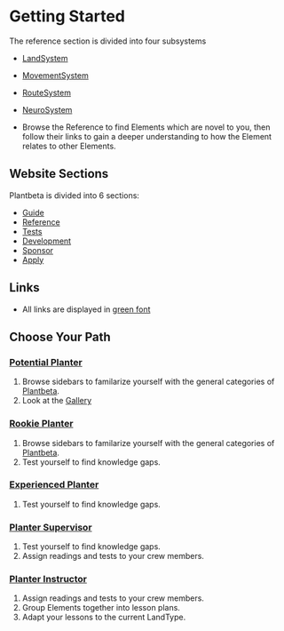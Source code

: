 # Getting Started

The reference section is divided into four subsystems

- [LandSystem](/reference/Land/Overview)
- [MovementSystem](/reference/Movement/Overview)
- [RouteSystem](/reference/Route/Overview)
- [NeuroSystem](/reference/Neuro/Overview)

- Browse the Reference to find Elements which are novel to you, then follow their links to gain a deeper understanding to how the Element relates to other Elements.

## Website Sections

Plantbeta is divided into 6 sections:

- [Guide]()
- [Reference]()
- [Tests]()
- [Development]()
- [Sponsor]()
- [Apply]()


## Links

- All links are displayed in [green font](/guide/GoBack)

## Choose Your Path

### [Potential Planter](/guide/Who/PotentialPlanter)

1. Browse sidebars to familarize yourself with the general categories of [Plantbeta]().
2. Look at the [Gallery]()

### [Rookie Planter](/guide/Who/RookiePlanter)

1. Browse sidebars to familarize yourself with the general categories of [Plantbeta](). 
2. Test yourself to find knowledge gaps.

### [Experienced Planter](/guide/Who/ExperiencedPlanter)

1. Test yourself to find knowledge gaps.

### [Planter Supervisor](/guide/Who/PlanterSupervisor)

1. Test yourself to find knowledge gaps.
2. Assign readings and tests to your crew members.


### [Planter Instructor](/guide/Who/PlanterInstructor)

1. Assign readings and tests to your crew members.
2. Group Elements together into lesson plans.
3. Adapt your lessons to the current LandType. 




